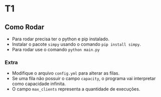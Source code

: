 # T1

## Como Rodar
- Para rodar precisa ter o python e pip instalado.
- Instalar o pacote `simpy` usando o comando `pip install simpy`.
- Para rodar use o comando `python main.py`

### Extra

- Modifique o arquivo `config.yml` para alterar as filas. 
- Se uma fila não possuir o campo `capacity`, o programa vai interpretar como capacidade infinita.
- O campo `max_clients` representa a quantidade de execuções.
